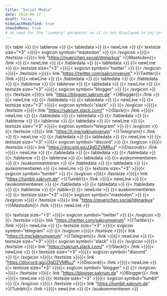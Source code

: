 ```yaml
---
title: "Social Media"
date: 2019-06-17
draft: false
hideLastModified: true
showInMenu: true
# no need for the "summary" parameter as it is not displayed in any previews
---
```

{{< table >}}
{{< tablerow >}}
{{< tabledata >}}
{{< newLine >}}
{{< textsize size="+3" >}}{{< svgicon symbol="mastodon" >}}&nbsp;{{< /svgicon >}}{{< /textsize >}}{{< link "https://muenchen.social/@markus" >}}Mastodon{{< /link >}}
{{< newLine >}}
{{< /tabledata >}}
{{< tabledata >}}
{{< newLine >}}
{{< textsize size="+3" >}}{{< svgicon symbol="twitter" >}}&nbsp;{{< /svgicon >}}{{< /textsize >}}{{< link "https://twitter.com/sakrumverum" >}}Twitter{{< /link >}}{{< newLine >}}
{{< /tabledata >}}
{{< tabledata >}}
{{< /tabledata >}}
{{< /tablerow >}}
{{< tablerow >}}
{{< tabledata >}}
{{< newLine >}}
{{< textsize size="+3" >}}{{< svgicon symbol="blogger" >}}&nbsp;{{< /svgicon >}}{{< /textsize >}}{{< link "https://blogger.sakrum.de" >}}Blogger{{< /link >}}
{{< newLine >}}
{{< /tabledata >}}
{{< tabledata >}}
{{< newLine >}}
{{< textsize size="+3" >}}{{< svgicon symbol="slack" >}}&nbsp;{{< /svgicon >}}{{< /textsize >}}{{< link "https://sakrum.slack.com/" >}}Slack{{< /link >}}{{< newLine >}}
{{< /tabledata >}}
{{< tabledata >}}
{{< /tabledata >}}
{{< /tablerow >}}
{{< tablerow >}}
{{< tabledata >}}
{{< newLine >}}
{{< textsize size="+3" >}}{{< svgicon symbol="telegram" >}}&nbsp;{{< /svgicon >}}{{< /textsize >}}{{< link "https://t.me/sakrumverum" >}}Telegram{{< /link >}}
{{< newLine >}}
{{< /tabledata >}}
{{< tabledata >}}
{{< newLine >}}
{{< textsize size="+3" >}}{{< svgicon symbol="discord" >}}&nbsp;{{< /svgicon >}}{{< /textsize >}}{{< link "https://discord.gg/J3gDZVMRuJ" >}}Discord{{< /link >}}{{< newLine >}}
{{< /tabledata >}}
{{< tabledata >}}
{{< /tabledata >}}
{{< /tablerow >}}
{{< tablerow >}}
{{< tabledata >}}
{{< auskommentieren >}}
{{< /auskommentieren >}}
{{< /tabledata >}}
{{< tabledata >}}
{{< auskommentieren >}}
{{< newLine >}}
{{< textsize size="+3" >}}{{< svgicon symbol="tumblr" >}}&nbsp;{{< /svgicon >}}{{< /textsize >}}{{< link "https://tumblr.sakrum.de" >}}Tumblr{{< /link >}}{{< newLine >}}
{{< /auskommentieren >}}
{{< /tabledata >}}
{{< tabledata >}}
{{< /tabledata >}}
{{< /tablerow >}}
{{< /table>}}
{{< newLine >}}
{{< auskommentieren >}}
{{< textsize size="+3" >}}{{< svgicon symbol="mastodon" >}}&nbsp;{{< /svgicon >}}{{< /textsize >}}{{< link "https://muenchen.social/@markus" >}}Mastodon{{< /link >}}{{< newLine >}}


{{< textsize size="+3" >}}{{< svgicon symbol="twitter" >}}&nbsp;{{< /svgicon >}}{{< /textsize >}}{{< link "https://twitter.com/sakrumverum" >}}Twitter{{< /link >}}{{< newLine >}}
{{< textsize size="+3" >}}{{< svgicon symbol="telegram" >}}&nbsp;{{< /svgicon >}}{{< /textsize >}}{{< link "https://t.me/sakrumverum" >}}Telegram{{< /link >}}{{< newLine >}}
{{< textsize size="+3" >}}{{< svgicon symbol="slack" >}}&nbsp;{{< /svgicon >}}{{< /textsize >}}{{< link "https://sakrum.slack.com/" >}}Slack{{< /link >}}{{< newLine >}}
{{< textsize size="+3" >}}{{< svgicon symbol="discord" >}}&nbsp;{{< /svgicon >}}{{< /textsize >}}{{< link "https://discord.gg/J3gDZVMRuJ" >}}Discord{{< /link >}}{{< newLine >}}
{{< textsize size="+3" >}}{{< svgicon symbol="blogger" >}}&nbsp;{{< /svgicon >}}{{< /textsize >}}{{< link "https://blogger.sakrum.de" >}}Blogger{{< /link >}}{{< newLine >}}
{{< textsize size="+3" >}}{{< svgicon symbol="tumblr" >}}&nbsp;{{< /svgicon >}}{{< /textsize >}}{{< link "https://tumblr.sakrum.de" >}}Tumblr{{< /link >}}{{< newLine >}}
{{< /auskommentieren >}}
